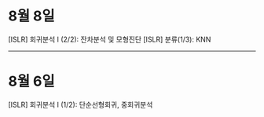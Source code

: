 
# 8월 8일

[ISLR] 회귀분석 I (2/2): 잔차분석 및 모형진단
[ISLR] 분류(1/3): KNN

-------

# 8월 6일

[ISLR] 회귀분석 I (1/2): 단순선형회귀, 중회귀분석
